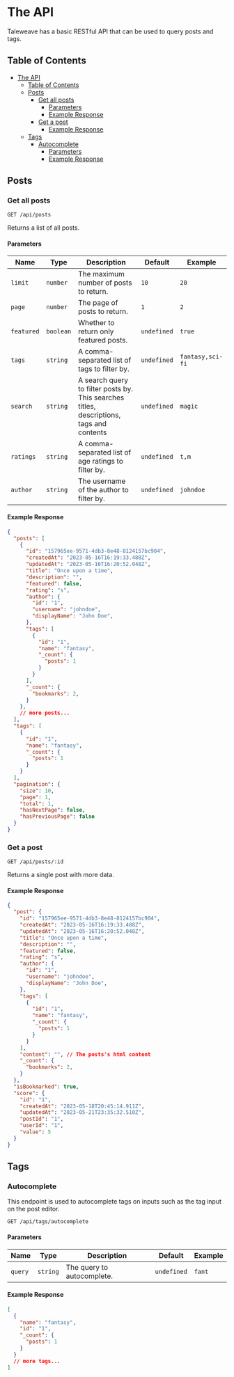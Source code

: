 # The API

Taleweave has a basic RESTful API that can be used to query posts and tags.

## Table of Contents

- [The API](#the-api)
  - [Table of Contents](#table-of-contents)
  - [Posts](#posts)
    - [Get all posts](#get-all-posts)
      - [Parameters](#parameters)
      - [Example Response](#example-response)
    - [Get a post](#get-a-post)
      - [Example Response](#example-response-1)
  - [Tags](#tags)
    - [Autocomplete](#autocomplete)
      - [Parameters](#parameters-1)
      - [Example Response](#example-response-2)

## Posts

### Get all posts

`GET /api/posts`

Returns a list of all posts.

#### Parameters

| Name | Type | Description | Default | Example |
| ---- | ---- | ----------- | ------- | ------- |
| `limit` | `number` | The maximum number of posts to return. | `10` | `20` |
| `page` | `number` | The page of posts to return. | `1` | `2` |
| `featured` | `boolean` | Whether to return only featured posts. | `undefined` | `true` |
| `tags` | `string` | A comma-separated list of tags to filter by. | `undefined` | `fantasy,sci-fi` |
| `search` | `string` | A search query to filter posts by. This searches titles, descriptions, tags and contents | `undefined` | `magic` |
| `ratings` | `string` | A comma-separated list of age ratings to filter by. | `undefined` | `t,m` |
| `author` | `string` | The username of the author to filter by. | `undefined` | `johndoe` |

#### Example Response

```json
{
  "posts": [
    {
      "id": "157965ee-9571-4db3-8e48-8124157bc904",
      "createdAt": "2023-05-16T16:19:33.488Z",
      "updatedAt": "2023-05-16T16:20:52.048Z",
      "title": "Once upon a time",
      "description": "",
      "featured": false,
      "rating": "s",
      "author": {
        "id": "1",
        "username": "johndoe",
        "displayName": "John Doe",
      },
      "tags": [
        {
          "id": "1",
          "name": "fantasy",
          "_count": {
            "posts": 1
          }
        }
      ],
      "_count": {
        "bookmarks": 2,
      }
    },
    // more posts...
  ],
  "tags": [
    {
      "id": "1",
      "name": "fantasy",
      "_count": {
        "posts": 1
      }
    }
  ],
  "pagination": {
    "size": 10,
    "page": 1,
    "total": 1,
    "hasNextPage": false,
    "hasPreviousPage": false
  }
}
```

### Get a post

`GET /api/posts/:id`

Returns a single post with more data.

#### Example Response

```json
{
  "post": {
    "id": "157965ee-9571-4db3-8e48-8124157bc904",
    "createdAt": "2023-05-16T16:19:33.488Z",
    "updatedAt": "2023-05-16T16:20:52.048Z",
    "title": "Once upon a time",
    "description": "",
    "featured": false,
    "rating": "s",
    "author": {
      "id": "1",
      "username": "johndoe",
      "displayName": "John Doe",
    },
    "tags": [
      {
        "id": "1",
        "name": "fantasy",
        "_count": {
          "posts": 1
        }
      }
    ],
    "content": "", // The posts's html content
    "_count": {
      "bookmarks": 2,
    }
  },
  "isBookmarked": true,
  "score": {
    "id": "1",
    "createdAt": "2023-05-18T20:45:14.911Z",
    "updatedAt": "2023-05-21T23:35:32.510Z",
    "postId": "1",
    "userId": "1",
    "value": 5
  }
}
```

## Tags

### Autocomplete

This endpoint is used to autocomplete tags on inputs such as the tag input on the post editor.

`GET /api/tags/autocomplete`

#### Parameters

| Name | Type | Description | Default | Example |
| ---- | ---- | ----------- | ------- | ------- |
| `query` | `string` | The query to autocomplete. | `undefined` | `fant` |

#### Example Response

```json
[
  {
    "name": "fantasy",
    "id": "1",
    "_count": {
      "posts": 1
    }
  }
  // more tags...
]
```
